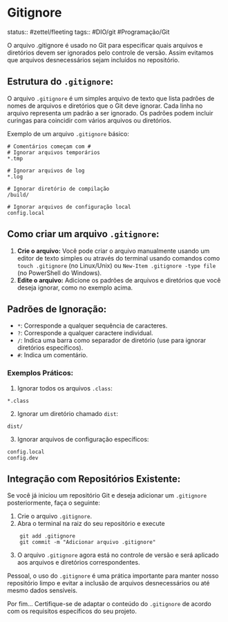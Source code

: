 # Gitignore
status:: #zettel/fleeting 
tags:: #DIO/git #Programação/Git 

O arquivo .gitignore é usado no Git para especificar quais arquivos e diretórios devem ser ignorados pelo controle de versão. Assim evitamos que arquivos desnecessários sejam incluídos no repositório.

## Estrutura do `.gitignore`:

O arquivo `.gitignore` é um simples arquivo de texto que lista padrões de nomes de arquivos e diretórios que o Git deve ignorar. Cada linha no arquivo representa um padrão a ser ignorado. Os padrões podem incluir curingas para coincidir com vários arquivos ou diretórios.

Exemplo de um arquivo `.gitignore` básico:

```
# Comentários começam com #
# Ignorar arquivos temporários
*.tmp

# Ignorar arquivos de log
*.log

# Ignorar diretório de compilação
/build/

# Ignorar arquivos de configuração local
config.local
```

## Como criar um arquivo `.gitignore`:
1. **Crie o arquivo:** Você pode criar o arquivo manualmente usando um editor de texto simples ou através do terminal usando comandos como `touch .gitignore` (no Linux/Unix) ou `New-Item .gitignore -type file` (no PowerShell do Windows).
2. **Edite o arquivo:** Adicione os padrões de arquivos e diretórios que você deseja ignorar, como no exemplo acima.

## Padrões de Ignoração:
- `*`: Corresponde a qualquer sequência de caracteres.
- `?`: Corresponde a qualquer caractere individual.
- `/`: Indica uma barra como separador de diretório (use para ignorar diretórios específicos).
- `#`: Indica um comentário.

### Exemplos Práticos:
1. Ignorar todos os arquivos `.class`:

```
*.class
```

2. Ignorar um diretório chamado `dist`:

```
dist/
```

3. Ignorar arquivos de configuração específicos:

```
config.local
config.dev
```


## Integração com Repositórios Existente:
Se você já iniciou um repositório Git e deseja adicionar um `.gitignore` posteriormente, faça o seguinte:
1. Crie o arquivo `.gitignore`.
2. Abra o terminal na raiz do seu repositório e execute
```
    git add .gitignore
    git commit -m "Adicionar arquivo .gitignore"
```
3. O arquivo `.gitignore` agora está no controle de versão e será aplicado aos arquivos e diretórios correspondentes.

Pessoal, o uso do `.gitignore` é uma prática importante para manter nosso repositório limpo e evitar a inclusão de arquivos desnecessários ou até mesmo dados sensíveis.

Por fim... Certifique-se de adaptar o conteúdo do `.gitignore` de acordo com os requisitos específicos do seu projeto.